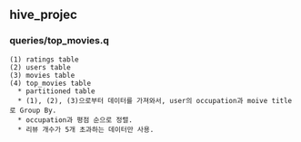 ## hive_projec
### queries/top_movies.q
    (1) ratings table
    (2) users table
    (3) movies table
    (4) top_movies table
      * partitioned table
      * (1), (2), (3)으로부터 데이터를 가져와서, user의 occupation과 moive title로 Group By.
      * occupation과 평점 순으로 정렬.
      * 리뷰 개수가 5개 초과하는 데이터만 사용.
